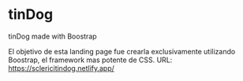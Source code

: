 # tinDog
tinDog made with Boostrap

El objetivo de esta landing page fue crearla exclusivamente utilizando Boostrap, el framework mas potente de CSS.
URL: https://sclericitindog.netlify.app/
